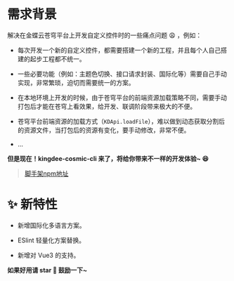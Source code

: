 # 需求背景  

解决在金蝶云苍穹平台上开发自定义控件时的一些痛点问题 😩 ，例如：

- 每次开发一个新的自定义控件，都需要搭建一个新的工程，并且每个人自己搭建的起步工程都不统一。

- 一些必要功能（例如：主题色切换、接口请求封装、国际化等）需要自己手动实现，非常繁琐，迫切而需要统一的方案。

- 在本地环境上开发的时候，由于苍穹平台的前端资源加载策略不同，需要手动打包后才能在苍穹上看效果，给开发、联调阶段带来极大的不便。

- 苍穹平台前端资源的加载方式（`KDApi.loadFile`），难以做到动态获取分割后的资源文件，当打包后的资源有变化，要手动修改，非常不便。

- ...

**但是现在！kingdee-cosmic-cli 来了，将给你带来不一样的开发体验~ 😆**

> [脚手架npm地址](https://www.npmjs.com/package/kingdee-cosmic-cli)

# ✨ 新特性

- 新增国际化多语言方案。

- ESlint 轻量化方案替换。

- 新增对 Vue3 的支持。

**如果好用请 star 🌟 鼓励一下~**